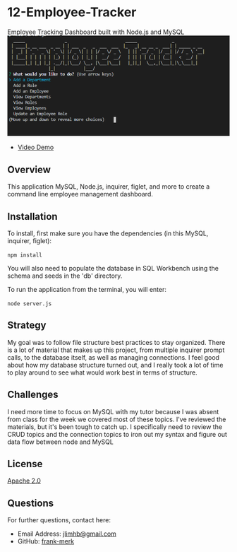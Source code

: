 # 12-Employee-Tracker
Employee Tracking Dashboard built with Node.js and MySQL
![alt text](https://raw.githubusercontent.com/frank-merk/12-Employee-Tracker/main/pics/EmployeeTracker1.PNG)
* [Video Demo](https://drive.google.com/file/d/1zDjpOvo0VRYopWzxBunAk_pdpskm2bMS/view)

## Overview

This application MySQL, Node.js, inquirer, figlet, and more to create a command line employee management dashboard.

## Installation

To install, first make sure you have the dependencies (in this MySQL, inquirer, figlet):

`npm install`

You will also need to populate the database in SQL Workbench using the schema and seeds in the 'db' directory.

To run the application from the terminal, you will enter:

`node server.js`

## Strategy

My goal was to follow file structure best practices to stay organized. There is a lot of material that makes up this project, from multiple inquirer prompt calls, to the database itself, as well as managing connections. I feel good about how my database structure turned out, and I really took a lot of time to play around to see what would work best in terms of structure.

## Challenges

I need more time to focus on MySQL with my tutor because I was absent from class for the week we covered most of these topics. I've reviewed the materials, but it's been tough to catch up. I specifically need to review the CRUD topics and the connection topics to iron out my syntax and figure out data flow between node and MySQL

## License

[Apache 2.0](https://opensource.org/licenses/Apache2.0)

## Questions

For further questions, contact here:
* Email Address: jlimhb@gmail.com
* GitHub: [frank-merk](https://github.com/frank-merk)

